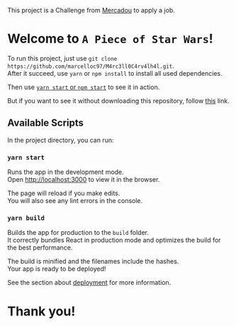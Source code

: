 This project is a Challenge from [Mercadou](https://www.mercadou.com.br/) to apply a job.

# Welcome to `A Piece of Star Wars`!

To run this project, just use `git clone https://github.com/marcelloc97/M4rc3ll0C4rv4lh4l.git`.\
After it succeed, use `yarn` or `npm install` to install all used dependencies.

Then use [`yarn start` or `npm start`](#yarn-start) to see it in action.

But if you want to see it without downloading this repository, follow [this](https://a-piece-of-sw.herokuapp.com/) link.

## Available Scripts

In the project directory, you can run:

### `yarn start`

Runs the app in the development mode.<br />
Open [http://localhost:3000](http://localhost:3000) to view it in the browser.

The page will reload if you make edits.<br />
You will also see any lint errors in the console.

### `yarn build`

Builds the app for production to the `build` folder.<br />
It correctly bundles React in production mode and optimizes the build for the best performance.

The build is minified and the filenames include the hashes.<br />
Your app is ready to be deployed!

See the section about [deployment](https://facebook.github.io/create-react-app/docs/deployment) for more information.

# Thank you!